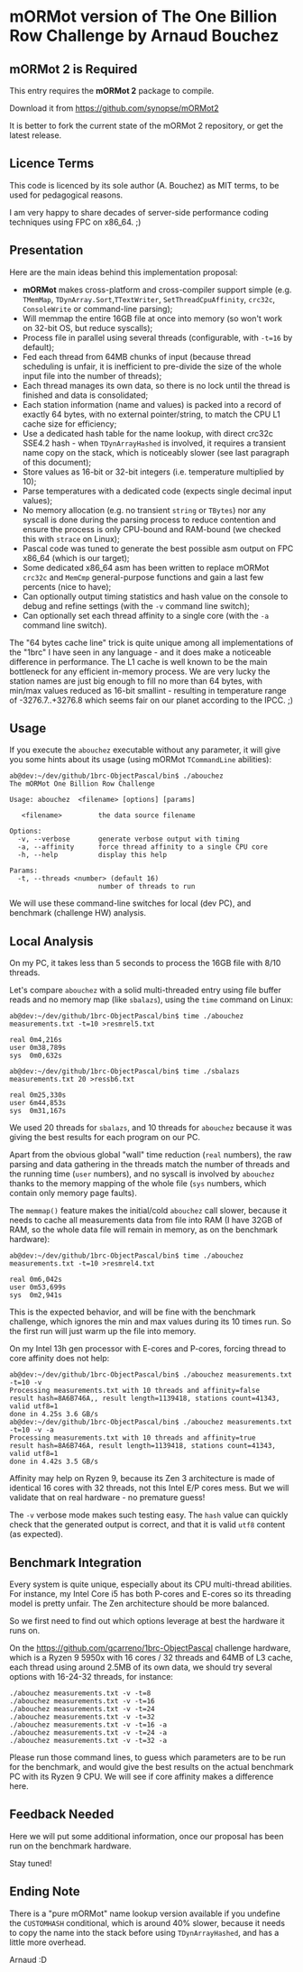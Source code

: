 # mORMot version of The One Billion Row Challenge by Arnaud Bouchez

## mORMot 2 is Required

This entry requires the **mORMot 2** package to compile.

Download it from https://github.com/synopse/mORMot2

It is better to fork the current state of the mORMot 2 repository, or get the latest release.

## Licence Terms

This code is licenced by its sole author (A. Bouchez) as MIT terms, to be used for pedagogical reasons.

I am very happy to share decades of server-side performance coding techniques using FPC on x86_64. ;)

## Presentation

Here are the main ideas behind this implementation proposal:

- **mORMot** makes cross-platform and cross-compiler support simple (e.g. `TMemMap`, `TDynArray.Sort`,`TTextWriter`, `SetThreadCpuAffinity`, `crc32c`, `ConsoleWrite` or command-line parsing);
- Will memmap the entire 16GB file at once into memory (so won't work on 32-bit OS, but reduce syscalls);
- Process file in parallel using several threads (configurable, with `-t=16` by default);
- Fed each thread from 64MB chunks of input (because thread scheduling is unfair, it is inefficient to pre-divide the size of the whole input file into the number of threads);
- Each thread manages its own data, so there is no lock until the thread is finished and data is consolidated;
- Each station information (name and values) is packed into a record of exactly 64 bytes, with no external pointer/string, to match the CPU L1 cache size for efficiency;
- Use a dedicated hash table for the name lookup, with direct crc32c SSE4.2 hash - when `TDynArrayHashed` is involved, it requires a transient name copy on the stack, which is noticeably slower (see last paragraph of this document);
- Store values as 16-bit or 32-bit integers (i.e. temperature multiplied by 10);
- Parse temperatures with a dedicated code (expects single decimal input values);
- No memory allocation (e.g. no transient `string` or `TBytes`) nor any syscall is done during the parsing process to reduce contention and ensure the process is only CPU-bound and RAM-bound (we checked this with `strace` on Linux);
- Pascal code was tuned to generate the best possible asm output on FPC x86_64 (which is our target);
- Some dedicated x86_64 asm has been written to replace mORMot `crc32c` and `MemCmp` general-purpose functions and gain a last few percents (nice to have);
- Can optionally output timing statistics and hash value on the console to debug and refine settings (with the `-v` command line switch);
- Can optionally set each thread affinity to a single core (with the `-a` command line switch).

The "64 bytes cache line" trick is quite unique among all implementations of the "1brc" I have seen in any language - and it does make a noticeable difference in performance. The L1 cache is well known to be the main bottleneck for any efficient in-memory process. We are very lucky the station names are just big enough to fill no more than 64 bytes, with min/max values reduced as 16-bit smallint - resulting in temperature range of -3276.7..+3276.8 which seems fair on our planet according to the IPCC. ;)

## Usage

If you execute the `abouchez` executable without any parameter, it will give you some hints about its usage (using mORMot `TCommandLine` abilities):

```
ab@dev:~/dev/github/1brc-ObjectPascal/bin$ ./abouchez 
The mORMot One Billion Row Challenge

Usage: abouchez  <filename> [options] [params]

   <filename>         the data source filename

Options:
  -v, --verbose       generate verbose output with timing
  -a, --affinity      force thread affinity to a single CPU core
  -h, --help          display this help

Params:
  -t, --threads <number> (default 16)
                      number of threads to run
```
We will use these command-line switches for local (dev PC), and benchmark (challenge HW) analysis.

## Local Analysis

On my PC, it takes less than 5 seconds to process the 16GB file with 8/10 threads.

Let's compare `abouchez` with a solid multi-threaded entry using file buffer reads and no memory map (like `sbalazs`), using the `time` command on Linux:

```
ab@dev:~/dev/github/1brc-ObjectPascal/bin$ time ./abouchez measurements.txt -t=10 >resmrel5.txt

real 0m4,216s
user 0m38,789s
sys  0m0,632s

ab@dev:~/dev/github/1brc-ObjectPascal/bin$ time ./sbalazs measurements.txt 20 >ressb6.txt

real 0m25,330s
user 6m44,853s
sys  0m31,167s
```
We used 20 threads for `sbalazs`, and 10 threads for `abouchez` because it was giving the best results for each program on our PC.

Apart from the obvious global "wall" time reduction (`real` numbers), the raw parsing and data gathering in the threads match the number of threads and the running time (`user` numbers), and no syscall is involved by `abouchez` thanks to the memory mapping of the whole file (`sys` numbers, which contain only memory page faults).

The `memmap()` feature makes the initial/cold `abouchez` call slower, because it needs to cache all measurements data from file into RAM (I have 32GB of RAM, so the whole data file will remain in memory, as on the benchmark hardware):
```
ab@dev:~/dev/github/1brc-ObjectPascal/bin$ time ./abouchez measurements.txt -t=10 >resmrel4.txt

real 0m6,042s
user 0m53,699s
sys  0m2,941s
```
This is the expected behavior, and will be fine with the benchmark challenge, which ignores the min and max values during its 10 times run. So the first run will just warm up the file into memory.

On my Intel 13h gen processor with E-cores and P-cores, forcing thread to core affinity does not help:
```
ab@dev:~/dev/github/1brc-ObjectPascal/bin$ ./abouchez measurements.txt -t=10 -v
Processing measurements.txt with 10 threads and affinity=false
result hash=8A6B746A,, result length=1139418, stations count=41343, valid utf8=1
done in 4.25s 3.6 GB/s
ab@dev:~/dev/github/1brc-ObjectPascal/bin$ ./abouchez measurements.txt -t=10 -v -a
Processing measurements.txt with 10 threads and affinity=true
result hash=8A6B746A, result length=1139418, stations count=41343, valid utf8=1
done in 4.42s 3.5 GB/s
```
Affinity may help on Ryzen 9, because its Zen 3 architecture is made of identical 16 cores with 32 threads, not this Intel E/P cores mess. But we will validate that on real hardware - no premature guess!

The `-v` verbose mode makes such testing easy. The `hash` value can quickly check that the generated output is correct, and that it is valid `utf8` content (as expected).

## Benchmark Integration

Every system is quite unique, especially about its CPU multi-thread abilities. For instance, my Intel Core i5 has both P-cores and E-cores so its threading model is pretty unfair. The Zen architecture should be more balanced.

So we first need to find out which options leverage at best the hardware it runs on.

On the https://github.com/gcarreno/1brc-ObjectPascal challenge hardware, which is a Ryzen 9 5950x with 16 cores / 32 threads and 64MB of L3 cache, each thread using around 2.5MB of its own data, we should try several options with 16-24-32 threads, for instance:

```
./abouchez measurements.txt -v -t=8
./abouchez measurements.txt -v -t=16
./abouchez measurements.txt -v -t=24
./abouchez measurements.txt -v -t=32
./abouchez measurements.txt -v -t=16 -a
./abouchez measurements.txt -v -t=24 -a
./abouchez measurements.txt -v -t=32 -a
```
Please run those command lines, to guess which parameters are to be run for the benchmark, and would give the best results on the actual benchmark PC with its Ryzen 9 CPU. We will see if core affinity makes a difference here.

## Feedback Needed

Here we will put some additional information, once our proposal has been run on the benchmark hardware.

Stay tuned!

## Ending Note

There is a "pure mORMot" name lookup version available if you undefine the `CUSTOMHASH` conditional, which is around 40% slower, because it needs to copy the name into the stack before using `TDynArrayHashed`, and has a little more overhead.

Arnaud :D
